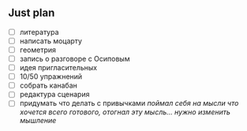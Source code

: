 ## Just plan
- [ ] литература 
- [ ] написать моцарту 
- [ ] геометрия 
- [ ] запись о разговоре с Осиповым 
- [ ] идея пригласительных
- [ ] 10/50 упражнений
- [ ] собрать канабан
- [ ] редактура сценария
- [ ] придумать что делать с привычками
*поймал себя на мысли что хочется всего готового, отогнал эту мысль... нужно изменить мышление*
